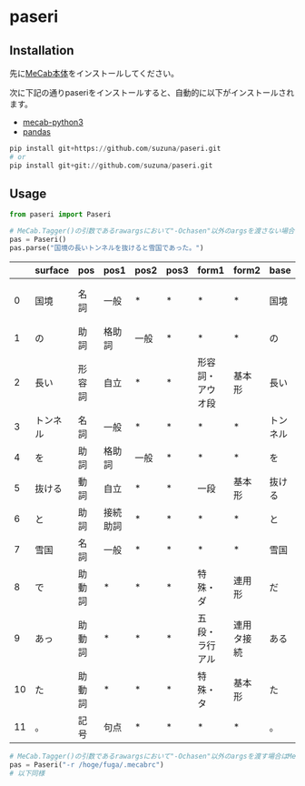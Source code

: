 # paseri

## Installation

先に[MeCab本体](https://taku910.github.io/mecab/)をインストールしてください。

次に下記の通りpaseriをインストールすると、自動的に以下がインストールされます。
- [mecab-python3](https://pypi.org/project/mecab-python3/)
- [pandas](https://pypi.org/project/pandas/)

```python
pip install git+https://github.com/suzuna/paseri.git
# or
pip install git+git://github.com/suzuna/paseri.git
```

## Usage

```python
from paseri import Paseri

# MeCab.Tagger()の引数であるrawargsにおいて"-Ochasen"以外のargsを渡さない場合は、かっこ内に何も書かない
pas = Paseri()
pas.parse("国境の長いトンネルを抜けると雪国であった。")
```

| |surface|pos|pos1|pos2|pos3|form1|form2|base|yomi|hatsuon|
|:----|:----|:----|:----|:----|:----|:----|:----|:----|:----|:----|
|0|国境|名詞|一般|\*|\*|\*|\*|国境|コッキョウ|コッキョー|
|1|の|助詞|格助詞|一般|\*|\*|\*|の|ノ|ノ|
|2|長い|形容詞|自立|\*|\*|形容詞・アウオ段|基本形|長い|ナガイ|ナガイ|
|3|トンネル|名詞|一般|\*|\*|\*|\*|トンネル|トンネル|トンネル|
|4|を|助詞|格助詞|一般|\*|\*|\*|を|ヲ|ヲ|
|5|抜ける|動詞|自立|\*|\*|一段|基本形|抜ける|ヌケル|ヌケル|
|6|と|助詞|接続助詞|\*|\*|\*|\*|と|ト|ト|
|7|雪国|名詞|一般|\*|\*|\*|\*|雪国|ユキグニ|ユキグニ|
|8|で|助動詞|\*|\*|\*|特殊・ダ|連用形|だ|デ|デ|
|9|あっ|助動詞|\*|\*|\*|五段・ラ行アル|連用タ接続|ある|アッ|アッ|
|10|た|助動詞|\*|\*|\*|特殊・タ|基本形|た|タ|タ|
|11|。|記号|句点|\*|\*|\*|\*|。|。|。|


```python
# MeCab.Tagger()の引数であるrawargsにおいて"-Ochasen"以外のargsを渡す場合はMeCab.Tagger("-Ochasen ...")の...と同じ記法で記載する
pas = Paseri("-r /hoge/fuga/.mecabrc")
# 以下同様
```
